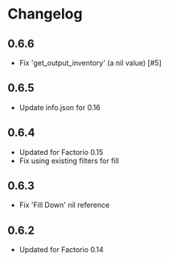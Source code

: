 # Changelog

## 0.6.6

* Fix 'get_output_inventory' (a nil value) [#5]

## 0.6.5

* Update info.json for 0.16

## 0.6.4

* Updated for Factorio 0.15
* Fix using existing filters for fill

## 0.6.3

* Fix 'Fill Down' nil reference


## 0.6.2

* Updated for Factorio 0.14
